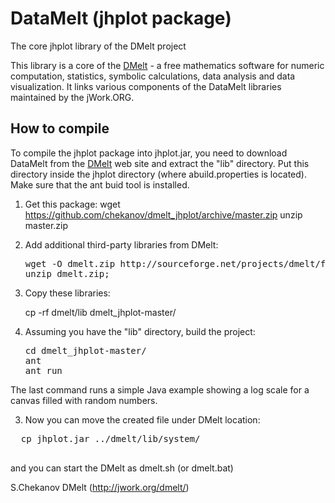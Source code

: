# DataMelt (jhplot package)
The core jhplot library of the DMelt project

This library is a core of the <a href="http://jwork.org/dmelt/">DMelt</a> - a free mathematics software for numeric computation, statistics, symbolic calculations, data analysis and data visualization.
It links various components of the DataMelt libraries maintained by the jWork.ORG.

<h2>How to compile</h2>

To compile the jhplot package into jhplot.jar, you need to download DataMelt from the <a href="http://jwork.org/dmelt/">DMelt</a> web site and extract the "lib" directory. Put this directory inside the jhplot directory (where abuild.properties is located). Make sure that the ant buid tool is installed.


1) Get this package:
   wget https://github.com/chekanov/dmelt_jhplot/archive/master.zip
   unzip master.zip

1) Add additional third-party libraries from DMelt:
   <pre>
   wget -O dmelt.zip http://sourceforge.net/projects/dmelt/files/latest/download
   unzip dmelt.zip;
   </pre>
2) Copy these libraries:
   
   cp -rf dmelt/lib dmelt_jhplot-master/

2) Assuming you have the "lib" directory, build the project:

   <pre>
   cd dmelt_jhplot-master/
   ant
   ant run
   </pre>
The last command  runs a simple Java example showing a log scale for a canvas filled with random numbers.

3) Now you can move the created file under DMelt location:

  <pre>
  cp jhplot.jar ../dmelt/lib/system/
  </pre>

and you can start the DMelt as dmelt.sh (or dmelt.bat) 


S.Chekanov
DMelt (http://jwork.org/dmelt/)

